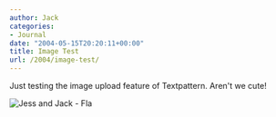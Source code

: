 ```yaml
---
author: Jack
categories:
- Journal
date: "2004-05-15T20:20:11+00:00"
title: Image Test
url: /2004/image-test/
---
```


Just testing the image upload feature of Textpattern. Aren't we cute!

<div>
  <img src="/images/2.jpg" alt="Jess and Jack - Fla" />
</div>